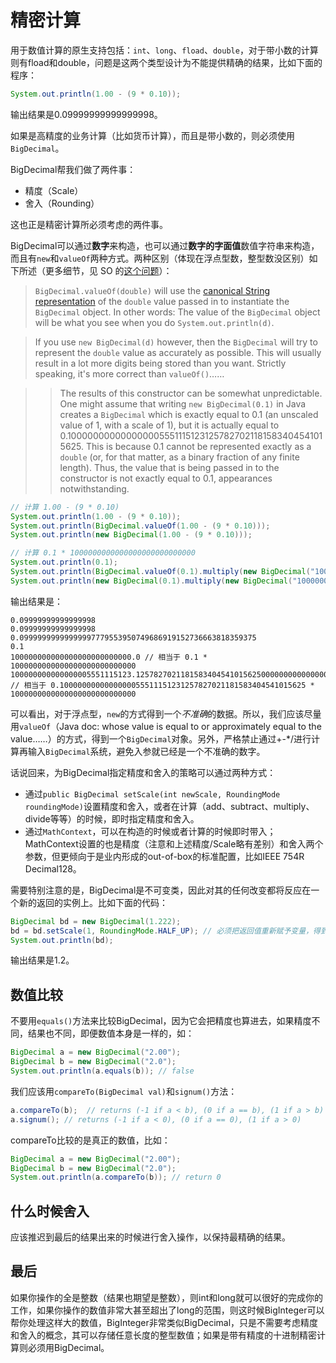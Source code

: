 # 精密计算

用于数值计算的原生支持包括：`int`、`long`、`fload`、`double`，对于带小数的计算则有fload和double，问题是这两个类型设计为不能提供精确的结果，比如下面的程序：

```Java
System.out.println(1.00 - (9 * 0.10));
```

输出结果是0.09999999999999998。

如果是高精度的业务计算（比如货币计算），而且是带小数的，则必须使用`BigDecimal`。

BigDecimal帮我们做了两件事：

+ 精度（Scale）
+ 舍入（Rounding）

这也正是精密计算所必须考虑的两件事。

BigDecimal可以通过**数字**来构造，也可以通过**数字的字面值**数值字符串来构造，而且有`new`和`valueOf`两种方式。两种区别（体现在浮点型数，整型数没区别）如下所述（更多细节，见 SO 的[这个问题](https://stackoverflow.com/questions/7186204/bigdecimal-to-use-new-or-valueof)）：

> `BigDecimal.valueOf(double)` will use the [canonical String representation](https://docs.oracle.com/javase/7/docs/api/java/lang/Double.html#toString%28double%29) of the `double` value passed in to instantiate the `BigDecimal` object. In other words: The value of the `BigDecimal` object will be what you see when you do `System.out.println(d)`.

> If you use `new BigDecimal(d)` however, then the `BigDecimal` will try to represent the `double` value as accurately as possible. This will usually result in a lot more digits being stored than you want. Strictly speaking, it's more correct than `valueOf()`……

> > The results of this constructor can be somewhat unpredictable. One might assume that writing `new BigDecimal(0.1)` in Java creates a `BigDecimal` which is exactly equal to 0.1 (an unscaled value of 1, with a scale of 1), but it is actually equal to 0.1000000000000000055511151231257827021181583404541015625. This is because 0.1 cannot be represented exactly as a `double` (or, for that matter, as a binary fraction of any finite length). Thus, the value that is being passed in to the constructor is not exactly equal to 0.1, appearances notwithstanding.

```Java
// 计算 1.00 - (9 * 0.10)
System.out.println(1.00 - (9 * 0.10));
System.out.println(BigDecimal.valueOf(1.00 - (9 * 0.10)));
System.out.println(new BigDecimal(1.00 - (9 * 0.10)));

// 计算 0.1 * 1000000000000000000000000000
System.out.println(0.1);
System.out.println(BigDecimal.valueOf(0.1).multiply(new BigDecimal("1000000000000000000000000000")));
System.out.println(new BigDecimal(0.1).multiply(new BigDecimal("1000000000000000000000000000")));
```

输出结果是：

```
0.09999999999999998
0.09999999999999998
0.09999999999999997779553950749686919152736663818359375
0.1
100000000000000000000000000.0 // 相当于 0.1 * 1000000000000000000000000000
100000000000000005551115123.1257827021181583404541015625000000000000000000000000000 // 相当于 0.1000000000000000055511151231257827021181583404541015625 * 1000000000000000000000000000
```

可以看出，对于浮点型，`new`的方式得到一个*不准确*的数据。所以，我们应该尽量用`valueOf`（Java doc: whose value is equal to or approximately equal to the value……）的方式，得到一个`BigDecimal`对象。另外，严格禁止通过+-\*/进行计算再输入`BigDecimal`系统，避免入参就已经是一个不准确的数字。

话说回来，为BigDecimal指定精度和舍入的策略可以通过两种方式：

+ 通过`public BigDecimal setScale(int newScale, RoundingMode roundingMode)`设置精度和舍入，或者在计算（add、subtract、multiply、divide等等）的时候，即时指定精度和舍入。
+ 通过`MathContext`，可以在构造的时候或者计算的时候即时带入；MathContext设置的也是精度（注意和上述精度/Scale略有差别）和舍入两个参数，但更倾向于是业内形成的out-of-box的标准配置，比如IEEE 754R Decimal128。

需要特别注意的是，BigDecimal是不可变类，因此对其的任何改变都将反应在一个新的返回的实例上。比如下面的代码：

```Java
BigDecimal bd = new BigDecimal(1.222);
bd = bd.setScale(1, RoundingMode.HALF_UP); // 必须把返回值重新赋予变量，得到新对象的引用
System.out.println(bd);
```

输出结果是1.2。

## 数值比较

不要用`equals()`方法来比较BigDecimal，因为它会把精度也算进去，如果精度不同，结果也不同，即便数值本身是一样的，如：

```Java
BigDecimal a = new BigDecimal("2.00");
BigDecimal b = new BigDecimal("2.0");
System.out.println(a.equals(b)); // false
```

我们应该用`compareTo(BigDecimal val)`和`signum()`方法：

```Java
a.compareTo(b);  // returns (-1 if a < b), (0 if a == b), (1 if a > b)
a.signum(); // returns (-1 if a < 0), (0 if a == 0), (1 if a > 0)
```

compareTo比较的是真正的数值，比如：

```Java
BigDecimal a = new BigDecimal("2.00");
BigDecimal b = new BigDecimal("2.0");
System.out.println(a.compareTo(b)); // return 0
```

## 什么时候舍入

应该推迟到最后的结果出来的时候进行舍入操作，以保持最精确的结果。

## 最后

如果你操作的全是整数（结果也期望是整数），则int和long就可以很好的完成你的工作，如果你操作的数值非常大甚至超出了long的范围，则这时候BigInteger可以帮你处理这样大的数值，BigInteger非常类似BigDecimal，只是不需要考虑精度和舍入的概念，其可以存储任意长度的整型数值；如果是带有精度的十进制精密计算则必须用BigDecimal。
